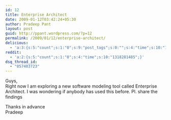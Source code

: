 ```yaml
---
id: 12
title: Enterprise Architect
date: 2009-01-12T03:42:24+05:30
author: Pradeep Pant
layout: post
guid: http://ppant.wordpress.com/?p=12
permalink: /2009/01/12/enterprise-architect/
delicious:
  - 'a:3:{s:5:"count";s:1:"0";s:9:"post_tags";s:0:"";s:4:"time";s:10:"1276954003";}'
reddit:
  - 'a:2:{s:5:"count";s:1:"0";s:4:"time";s:10:"1318281485";}'
dsq_thread_id:
  - "857403723"
---
```

Guys,  
Right now I am exploring a new software modeling tool called Enterprise Architect. I was wondering if anybody has used this before. Pl. share the findings

Thanks in advance  
Pradeep